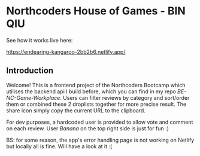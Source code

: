 # Northcoders House of Games - BIN QIU

See how it works live here:

https://endearing-kangaroo-2bb2b6.netlify.app/

## Introduction

Welcome! This is a frontend project of the Northcoders Bootcamp which utilises the backend api I build before, which you can find in my repo _BE-NC-Game-Workplace_. Users can filter reviews by category and sort/order them or combined these 2 droplists together for more precise result. The share icon simply copy the current URL to the clipboard.

For dev purposes, a hardcoded user is provided to allow vote and comment on each review. User _Banana_ on the top right side is just for fun :)

BS: for some reason, the app's error handling page is not working on Netlify but locally all is fine. Will have a look at it :(
